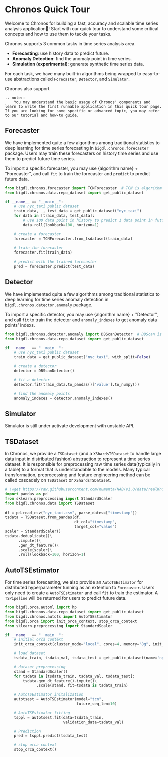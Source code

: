 # Chronos Quick Tour
Welcome to Chronos for building a fast, accuracy and scalable time series analysis application🎉! Start with our quick tour to understand some critical concepts and how to use them to tackle your tasks.

Chronos supports 3 common tasks in time series analysis area.

- **Forecasting**: use history data to predict future.
- **Anomaly Detection**: find the anomaly point in time series.
- **Simulation (experimental)**: generate synthetic time series data.

For each task, we have many built-in algorithms being wrapped to easy-to-use abstractions called `Forecaster`, `Detector`, and `Simulator`.

Chronos also support 

```eval_rst
.. note:: 
    You may understand the basic usage of Chronos' components and learn to write the first runnable application in this quick tour page. If you are looking for some specific or advanced topic, you may refer to our tutorial and how-to guide.
```

## Forecaster
We have implemented quite a few algorithms among traditional statistics to deep learning for time series forecasting in `bigdl.chronos.forecaster` package. Users may train these forecasters on history time series and use them to predict future time series.

To import a specific forecaster, you may use {algorithm name} + "Forecaster", and call `fit` to train the forecaster and `predict` to predict future data.

```python
from bigdl.chronos.forecaster import TCNForecaster  # TCN is algorithm name
from bigdl.chronos.data.repo_dataset import get_public_dataset

if __name__ == "__main__":
    # use nyc_taxi public dataset
    train_data, _, test_data = get_public_dataset("nyc_taxi")
    for data in [train_data, test_data]:
        # use 100 data point in history to predict 1 data point in future
        data.roll(lookback=100, horizon=1)

    # create a forecaster
    forecaster = TCNForecaster.from_tsdataset(train_data)

    # train the forecaster
    forecaster.fit(train_data)

    # predict with the trained forecaster
    pred = forecaster.predict(test_data)
```

## Detector
We have implemented quite a few algorithms among traditional statistics to deep learning for time series anomaly detection in `bigdl.chronos.detector.anomaly` package.

To import a specific detector, you may use {algorithm name} + "Detector", and call `fit` to train the detector and `anomaly_indexes` to get anomaly data points' indexs.

```python
from bigdl.chronos.detector.anomaly import DBScanDetector  # DBScan is algorithm name
from bigdl.chronos.data.repo_dataset import get_public_dataset

if __name__ == "__main__":
    # use nyc_taxi public dataset
    train_data = get_public_dataset("nyc_taxi", with_split=False)

    # create a detector
    detector = DBScanDetector()

    # fit a detector
    detector.fit(train_data.to_pandas()['value'].to_numpy())

    # find the anomaly points
    anomaly_indexes = detector.anomaly_indexes()
```

## Simulator
Simulator is still under activate development with unstable API.


## TSDataset
In Chronos, we provide a `TSDataset` (and a `XShardsTSDataset` to handle large data input in distributed fashion) abstraction to represent a time series dataset. It is responsible for preprocessing raw time series data(typically in a table) to a format that is understandable to the models. Many typical transformation, preprocessing and feature engineering method can be called cascadely on `TSDataset` or `XShardsTSDataset`.

```python
# !wget https://raw.githubusercontent.com/numenta/NAB/v1.0/data/realKnownCause/nyc_taxi.csv
import pandas as pd
from sklearn.preprocessing import StandardScaler
from bigdl.chronos.data import TSDataset

df = pd.read_csv("nyc_taxi.csv", parse_dates=["timestamp"])
tsdata = TSDataset.from_pandas(df,
                               dt_col="timestamp",
                               target_col="value")
scaler = StandardScaler()
tsdata.deduplicate()\
      .impute()\
      .gen_dt_feature()\
      .scale(scaler)\
      .roll(lookback=100, horizon=1)
```

## AutoTSEstimator
For time series forecasting, we also provide an `AutoTSEstimator` for distributed hyperparameter tunning as an extention to `Forecaster`. Users only need to create a `AutoTSEstimator` and call `fit` to train the estimator. A `TSPipeline` will be returned for users to predict future data.
```python
from bigdl.orca.automl import hp
from bigdl.chronos.data.repo_dataset import get_public_dataset
from bigdl.chronos.autots import AutoTSEstimator
from bigdl.orca import init_orca_context, stop_orca_context
from sklearn.preprocessing import StandardScaler

if __name__ == "__main__":
    # initial orca context
    init_orca_context(cluster_mode="local", cores=4, memory="8g", init_ray_on_spark=True)

    # load dataset
    tsdata_train, tsdata_val, tsdata_test = get_public_dataset(name='nyc_taxi')

    # dataset preprocessing
    stand = StandardScaler()
    for tsdata in [tsdata_train, tsdata_val, tsdata_test]:
        tsdata.gen_dt_feature().impute()\
              .scale(stand, fit=tsdata is tsdata_train)

    # AutoTSEstimator initalization
    autotsest = AutoTSEstimator(model="tcn",
                                future_seq_len=10)

    # AutoTSEstimator fitting
    tsppl = autotsest.fit(data=tsdata_train,
                          validation_data=tsdata_val)

    # Prediction
    pred = tsppl.predict(tsdata_test)

    # stop orca context
    stop_orca_context()
```
